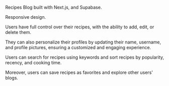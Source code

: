 Recipes Blog built with Next.js, and Supabase.

Responsive design.

Users have full control over their recipes, with the ability to add, edit, or delete them.

They can also personalize their profiles by updating their name, username, and profile pictures, ensuring a customized and engaging experience.

Users can search for recipes using keywords and sort recipes by popularity, recency, and cooking time.

Moreover, users can save recipes as favorites and explore other users' blogs.
